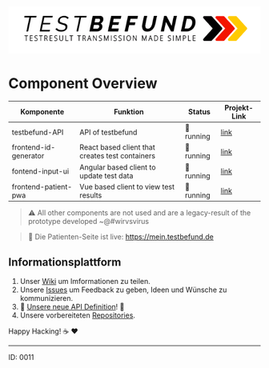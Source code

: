 ![logo](logo.png)

# Component Overview

| Komponente | Funktion | Status | Projekt-Link |
|------------|----------|--------|--------------|
| testbefund-API | API of testbefund | :green_heart: running | [link](https://github.com/1-011-c/testbefund-api)
| frontend-id-generator | React based client that creates test containers | :green_heart: running | [link](https://github.com/1-011-c/frontend-id-generator)
| fontend-input-ui| Angular based client to update test data | :green_heart: running | [link](https://github.com/1-011-c/testbefund-input-ui)
| frontend-patient-pwa | Vue based client to view test results | :green_heart: running | [link](https://github.com/1-011-c/frontend-patient-pwa)

> :warning: All other components are not used and are a legacy-result of the prototype developed ~@#wirvsvirus

> :loudspeaker: Die Patienten-Seite ist live: https://mein.testbefund.de

## Informationsplattform

1. Unser [Wiki][wiki] um Imformationen zu teilen.
2. Unsere [Issues](https://github.com/1-011-c/meta/issues) um Feedback zu geben, Ideen und Wünsche zu kommunizieren.
3. :tada:  [Unsere neue API Definition](https://1-011-c.github.io/meta/index.html)! :tada:
4. Unsere vorbereiteten [Repositories](https://github.com/1-011-c).

Happy Hacking! :coffee: :heart:

---

ID: 0011

[wiki]: https://github.com/1-011-c/meta/wiki
